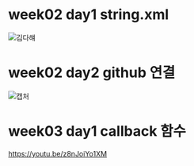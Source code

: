 # week02 day1 string.xml

![김다햬](https://user-images.githubusercontent.com/80017979/110565782-5ec35500-8192-11eb-8375-cf5aee63fd54.png)

# week02 day2 github 연결

![캡처](https://user-images.githubusercontent.com/80017979/110763984-d4fcb000-8295-11eb-9c89-0fa60b054236.PNG)

# week03 day1 callback 함수

https://youtu.be/z8nJoiYo1XM
